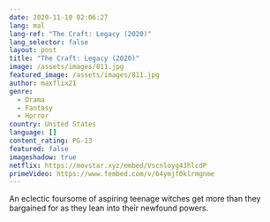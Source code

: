 ```yaml
---
date: 2020-11-10 02:06:27
lang: mal
lang-ref: "The Craft: Legacy (2020)"
lang_selector: false
layout: post
title: "The Craft: Legacy (2020)"
image: /assets/images/811.jpg
featured_image: /assets/images/811.jpg
author: maxflix21
genre:
  - Drama
  - Fantasy
  - Horror
country: United States
language: []
content_rating: PG-13
featured: false
imageshadow: true
netflix: https://movstar.xyz/embed/Vscnloyg43hlcdP
primeVideo: https://www.fembed.com/v/64ymjf0klrmgnme
---
```

An eclectic foursome of aspiring teenage witches get more than they bargained for as they lean into their newfound powers.